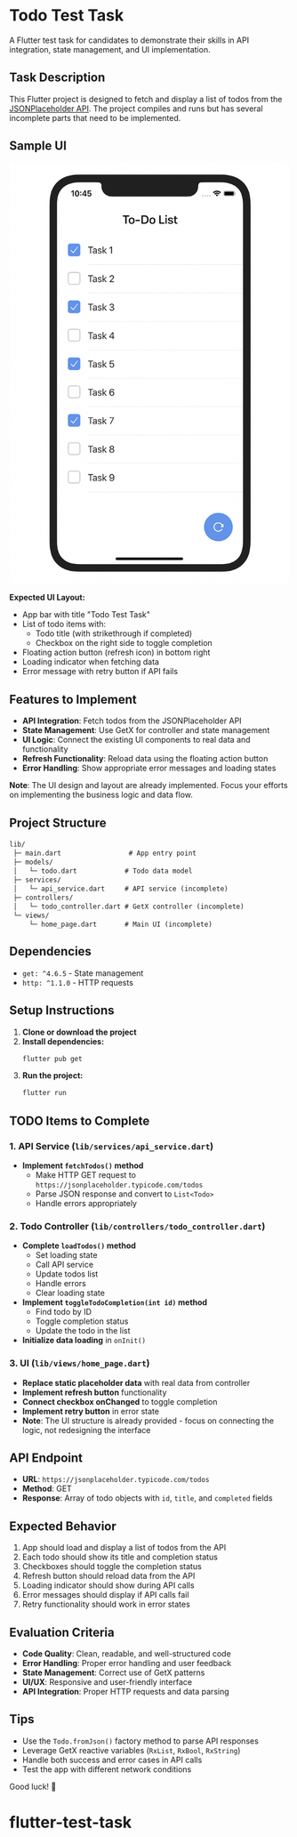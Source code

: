 # Todo Test Task

A Flutter test task for candidates to demonstrate their skills in API integration, state management, and UI implementation.

## Task Description

This Flutter project is designed to fetch and display a list of todos from the [JSONPlaceholder API](https://jsonplaceholder.typicode.com/todos). The project compiles and runs but has several incomplete parts that need to be implemented.

## Sample UI

![Sample UI](assets/sample_ui.png)

**Expected UI Layout:**

- App bar with title "Todo Test Task"
- List of todo items with:
  - Todo title (with strikethrough if completed)
  - Checkbox on the right side to toggle completion
- Floating action button (refresh icon) in bottom right
- Loading indicator when fetching data
- Error message with retry button if API fails

## Features to Implement

- **API Integration**: Fetch todos from the JSONPlaceholder API
- **State Management**: Use GetX for controller and state management
- **UI Logic**: Connect the existing UI components to real data and functionality
- **Refresh Functionality**: Reload data using the floating action button
- **Error Handling**: Show appropriate error messages and loading states

**Note**: The UI design and layout are already implemented. Focus your efforts on implementing the business logic and data flow.

## Project Structure

```
lib/
 ├─ main.dart                 # App entry point
 ├─ models/
 │   └─ todo.dart            # Todo data model
 ├─ services/
 │   └─ api_service.dart     # API service (incomplete)
 ├─ controllers/
 │   └─ todo_controller.dart # GetX controller (incomplete)
 └─ views/
     └─ home_page.dart       # Main UI (incomplete)
```

## Dependencies

- `get: ^4.6.5` - State management
- `http: ^1.1.0` - HTTP requests

## Setup Instructions

1. **Clone or download the project**
2. **Install dependencies:**
   ```bash
   flutter pub get
   ```
3. **Run the project:**
   ```bash
   flutter run
   ```

## TODO Items to Complete

### 1. API Service (`lib/services/api_service.dart`)

- **Implement `fetchTodos()` method**
  - Make HTTP GET request to `https://jsonplaceholder.typicode.com/todos`
  - Parse JSON response and convert to `List<Todo>`
  - Handle errors appropriately

### 2. Todo Controller (`lib/controllers/todo_controller.dart`)

- **Complete `loadTodos()` method**
  - Set loading state
  - Call API service
  - Update todos list
  - Handle errors
  - Clear loading state
- **Implement `toggleTodoCompletion(int id)` method**
  - Find todo by ID
  - Toggle completion status
  - Update the todo in the list
- **Initialize data loading** in `onInit()`

### 3. UI (`lib/views/home_page.dart`)

- **Replace static placeholder data** with real data from controller
- **Implement refresh button** functionality
- **Connect checkbox onChanged** to toggle completion
- **Implement retry button** in error state
- **Note**: The UI structure is already provided - focus on connecting the logic, not redesigning the interface

## API Endpoint

- **URL**: `https://jsonplaceholder.typicode.com/todos`
- **Method**: GET
- **Response**: Array of todo objects with `id`, `title`, and `completed` fields

## Expected Behavior

1. App should load and display a list of todos from the API
2. Each todo should show its title and completion status
3. Checkboxes should toggle the completion status
4. Refresh button should reload data from the API
5. Loading indicator should show during API calls
6. Error messages should display if API calls fail
7. Retry functionality should work in error states

## Evaluation Criteria

- **Code Quality**: Clean, readable, and well-structured code
- **Error Handling**: Proper error handling and user feedback
- **State Management**: Correct use of GetX patterns
- **UI/UX**: Responsive and user-friendly interface
- **API Integration**: Proper HTTP requests and data parsing

## Tips

- Use the `Todo.fromJson()` factory method to parse API responses
- Leverage GetX reactive variables (`RxList`, `RxBool`, `RxString`)
- Handle both success and error cases in API calls
- Test the app with different network conditions

Good luck! 🚀
# flutter-test-task
